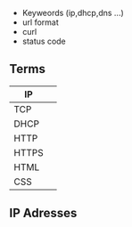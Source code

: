 - Keyweords (ip,dhcp,dns ...)
- url format
- curl
- status code


## Terms


| IP    |     |
| ----- | --- |
| TCP   |     |
| DHCP  |     |
| HTTP  |     |
| HTTPS |     |
| HTML  |     |
| CSS   |     |



## IP Adresses